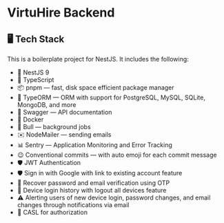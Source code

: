 # VirtuHire Backend

## 🖥️ Tech Stack

This is a boilerplate project for NestJS. It includes the following:

- 🚀 NestJS 9
- 📖 TypeScript
- 📦 pnpm — fast, disk space efficient package manager
- 📕 TypeORM — ORM with support for PostgreSQL, MySQL, SQLite, MongoDB, and more
- 📃 Swagger — API documentation
- 🚢 Docker
- 🐂 Bull — background jobs
- ✉️ NodeMailer — sending emails
- 📊 Sentry — Application Monitoring and Error Tracking
- 😉 Conventional commits — with auto emoji for each commit message
- 🛡️ JWT Authentication
- 🛡️ Sign in with Google with link to existing account feature
- 🔐 Recover password and email verification using OTP
- 📱 Device login history with logout all devices feature
- ⚠️ Alerting users of new device login, password changes, and email changes through notifications via email
- 💂 CASL for authorization
